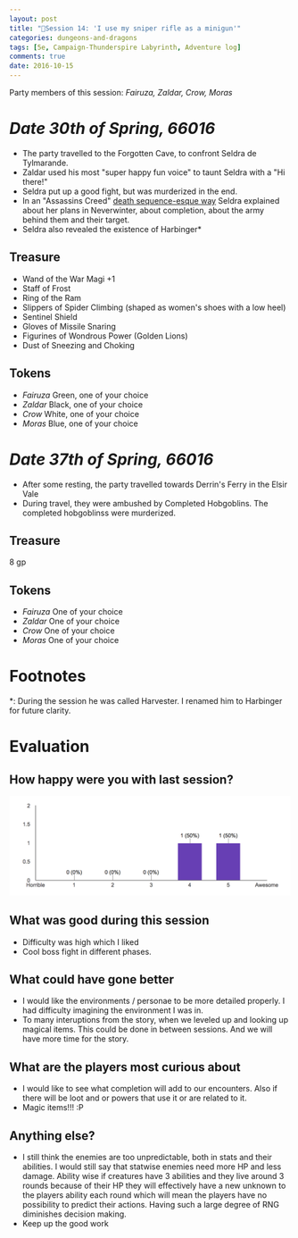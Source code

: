 ```yaml
---
layout: post
title: "🐲Session 14: 'I use my sniper rifle as a minigun'"
categories: dungeons-and-dragons
tags: [5e, Campaign-Thunderspire Labyrinth, Adventure log]
comments: true
date: 2016-10-15
---
```


Party members of this session: _Fairuza, Zaldar, Crow, Moras_

# _**Date** 30th of Spring, 66016_

- The party travelled to the Forgotten Cave, to confront Seldra de Tylmarande.
- Zaldar used his most "super happy fun voice" to taunt Seldra with a "Hi there!"
- Seldra put up a good fight, but was murderized in the end.
- In an "Assassins Creed" [death sequence-esque way](https://www.youtube.com/watch?v=XDQkvDLL_BA) Seldra explained about her plans in Neverwinter, about completion, about the army behind them and their target.
- Seldra also revealed the existence of Harbinger*

## Treasure

- Wand of the War Magi +1
- Staff of Frost
- Ring of the Ram
- Slippers of Spider Climbing (shaped as women's shoes with a low heel)
- Sentinel Shield
- Gloves of Missile Snaring
- Figurines of Wondrous Power (Golden Lions)
- Dust of Sneezing and Choking

## Tokens

- _Fairuza_ Green, one of your choice
- _Zaldar_ Black, one of your choice
- _Crow_ White, one of your choice
- _Moras_ Blue, one of your choice

# _**Date** 37th of Spring, 66016_

- After some resting, the party travelled towards Derrin's Ferry in the Elsir Vale
- During travel, they were ambushed by Completed Hobgoblins. The completed hobgoblinss were murderized.

## Treasure

8 gp

## Tokens

- _Fairuza_ One of your choice
- _Zaldar_ One of your choice
- _Crow_ One of your choice
- _Moras_ One of your choice

# Footnotes
*: During the session he was called Harvester. I renamed him to Harbinger for future clarity.

# Evaluation

## How happy were you with last session?

![Image of the happiness](/img/dnd/happiness/session14.png)

## What was good during this session

- Difficulty was high which I liked
- Cool boss fight in different phases.

## What could have gone better

- I would like the environments / personae to be more detailed properly. I had difficulty imagining the environment I was in.
- To many interuptions from the story, when we leveled up and looking up magical items. This could be done in between sessions. And we will have more time for the story.

## What are the players most curious about

- I would like to see what completion will add to our encounters. Also if there will be loot and or powers that use it or are related to it.
- Magic items!!! :P

## Anything else?

- I still think the enemies are too unpredictable, both in stats and their abilities. I would still say that statwise enemies need more HP and less damage. Ability wise if creatures have 3 abilities and they live around 3 rounds because of their HP they will effectively have a new unknown to the players ability each round which will mean the players have no possibility to predict their actions. Having such a large degree of RNG diminishes decision making.
- Keep up the good work